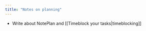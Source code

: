 ```yaml
---
title: "Notes on planning"
---
```


- Write about NotePlan and [[Timeblock your tasks|timeblocking]]